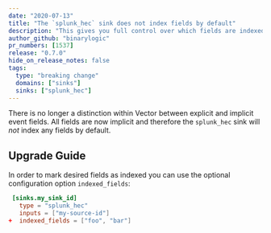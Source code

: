 ```yaml
---
date: "2020-07-13"
title: "The `splunk_hec` sink does not index fields by default"
description: "This gives you full control over which fields are indexed"
author_github: "binarylogic"
pr_numbers: [1537]
release: "0.7.0"
hide_on_release_notes: false
tags:
  type: "breaking change"
  domains: ["sinks"]
  sinks: ["splunk_hec"]
---
```


There is no longer a distinction within Vector between explicit and implicit
event fields. All fields are now implicit and therefore the `splunk_hec` sink
will _not_ index any fields by default.

## Upgrade Guide

In order to mark desired fields as indexed you can use the optional
configuration option `indexed_fields`:

```toml title="vector.toml"
 [sinks.my_sink_id]
   type = "splunk_hec"
   inputs = ["my-source-id"]
+  indexed_fields = ["foo", "bar"]
```
